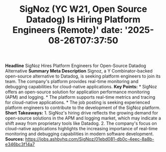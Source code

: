 ﻿---
title: "SigNoz (YC W21, Open Source Datadog) Is Hiring Platform Engineers (Remote)'
date: '2025-08-26T07:37:50"
category: "Markets"
summary: ""
slug: "signoz yc w21 open source datadog is hiring platform enginee"
source_urls:
  - "https://jobs.ashbyhq.com/SigNoz/01ebd081-db0c-4eec-8a8b-e346bc3f14a7"
seo:
  title: "SigNoz (YC W21, Open Source Datadog) Is Hiring Platform Engineers (Remote) | Hash n Hedge'
  description: '"
  keywords: ["news", "markets", "brief"]
---
**Headline** SigNoz Hires Platform Engineers for Open-Source Datadog Alternative  **Summary Meta Description** Signoz, a Y Combinator-backed open-source alternative to Datadog, is seeking platform engineers to join its team. The company's platform provides real-time monitoring and debugging capabilities for cloud-native applications.  **Key Points:**  * SigNoz offers an open-source solution for application performance monitoring (APM) and logging. * The platform supports real-time metrics and tracing for cloud-native applications. * The job posting is seeking experienced platform engineers to contribute to the development of the SigNoz platform.  **Short Takeaways:**  1. SigNoz's hiring drive reflects the growing demand for open-source solutions in the APM and logging market, which may indicate a shift away from proprietary tools like Datadog. 2. The company's focus on cloud-native applications highlights the increasing importance of real-time monitoring and debugging capabilities in modern software development.  **Sources:** https://jobs.ashbyhq.com/SigNoz/01ebd081-db0c-4eec-8a8b-e346bc3f14a7 
